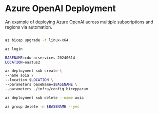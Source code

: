 # Azure OpenAI Deployment

An example of deploying Azure OpenAI across multiple subscriptions and regions via automation.

```bash

az bicep upgrade -t linux-x64

az login

BASENAME=cdw-aiservices-20240614
LOCATION=eastus2

az deployment sub create \
--name aoia \
--location $LOCATION \
--parameters baseName=$BASENAME \
--parameters ./infra/config.bicepparam

az deployment sub delete --name aoia 

az group delete -n $BASENAME --yes

```
